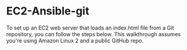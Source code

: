 # EC2-Ansible-git
To set up an EC2 web server that loads an index.html file from a Git repository, you can follow the steps below. This walkthrough assumes you're using Amazon Linux 2 and a public GitHub repo.

